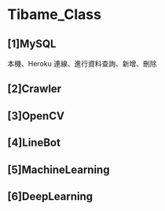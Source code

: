 # Tibame_Class

## [1]MySQL
本機、Heroku 連線、進行資料查詢、新增、刪除

## [2]Crawler

## [3]OpenCV

## [4]LineBot

## [5]MachineLearning

## [6]DeepLearning
